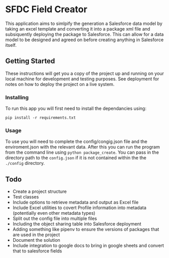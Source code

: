 # SFDC Field Creator

This application aims to simlpify the generation a Salesforce data model by taking an excel template and converting it into a package xml file and subsiquently deploying the package to Salesforce. This can allow for a data model to be designed and agreed on before creating anything in Salesforce itself.

## Getting Started

These instructions will get you a copy of the project up and running on your local machine for development and testing purposes. See deployment for notes on how to deploy the project on a live system.


### Installing

To run this app you will first need to install the dependancies using:

```
pip install -r requirements.txt
```

### Usage

To use you will need to complete the config/congig.json file and the enviroment.json with the relevant data. After this you can run the program from the command line using `python package_create`. You can pass in the directory path to the `config.json` if it is not contained within the the `./config` directory.

## Todo

* Create a project structure
* Test classes
* Include options to retrieve metadata and output as Excel file
* Include Excel utilities to covert Profile information into metadata (potentially even other metadata types)
* Split out the config file into multiple files
* Including the object sharing table into Salesforce deployment
* Adding something like pipenv to ensure the versions of packages that are used in the project
* Document the solution
* Include integration to google docs to bring in google sheets and convert that to salesforce fields
